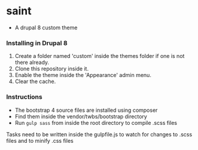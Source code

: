 # saint
- A drupal 8 custom theme

### Installing in Drupal 8
1. Create a folder named 'custom' inside the themes folder if one is not there already.
2. Clone this repository inside it.
3. Enable the theme inside the 'Appearance' admin menu.
4. Clear the cache.

### Instructions
- The bootstrap 4 source files are installed using composer
- Find them inside the vendor/twbs/bootstrap directory
- Run ``gulp sass`` from inside the root directory to compile .scss files

 Tasks need to be written inside the gulpfile.js to watch for changes to .scss files
 and to minify .css files


